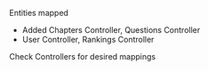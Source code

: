 Entities mapped
* Added Chapters Controller, Questions Controller
* User Controller, Rankings Controller

Check Controllers for desired mappings 
